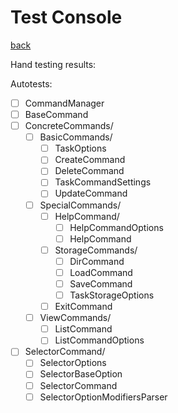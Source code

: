 # Test Console
[back](../Planum.md)

Hand testing results:

Autotests:
- [ ] CommandManager
- [ ] BaseCommand
- [ ] ConcreteCommands/
    - [ ] BasicCommands/
        - [ ] TaskOptions
        - [ ] CreateCommand
        - [ ] DeleteCommand
        - [ ] TaskCommandSettings
        - [ ] UpdateCommand
    - [ ] SpecialCommands/
        - [ ] HelpCommand/
            - [ ] HelpCommandOptions
            - [ ] HelpCommand
        - [ ] StorageCommands/
            - [ ] DirCommand
            - [ ] LoadCommand
            - [ ] SaveCommand
            - [ ] TaskStorageOptions
        - [ ] ExitCommand
    - [ ] ViewCommands/
        - [ ] ListCommand
        - [ ] ListCommandOptions
- [ ] SelectorCommand/
    - [ ] SelectorOptions
    - [ ] SelectorBaseOption
    - [ ] SelectorCommand
    - [ ] SelectorOptionModifiersParser
